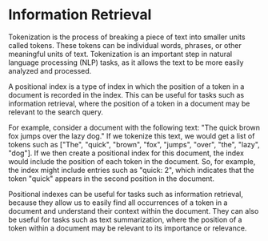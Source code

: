 
# Information Retrieval
Tokenization is the process of breaking a piece of text into smaller units called tokens. These tokens can be individual words, phrases, or other meaningful units of text. Tokenization is an important step in natural language processing (NLP) tasks, as it allows the text to be more easily analyzed and processed.

A positional index is a type of index in which the position of a token in a document is recorded in the index. This can be useful for tasks such as information retrieval, where the position of a token in a document may be relevant to the search query.

For example, consider a document with the following text: "The quick brown fox jumps over the lazy dog." If we tokenize this text, we would get a list of tokens such as ["The", "quick", "brown", "fox", "jumps", "over", "the", "lazy", "dog"]. If we then create a positional index for this document, the index would include the position of each token in the document. So, for example, the index might include entries such as "quick: 2", which indicates that the token "quick" appears in the second position in the document.

Positional indexes can be useful for tasks such as information retrieval, because they allow us to easily find all occurrences of a token in a document and understand their context within the document. They can also be useful for tasks such as text summarization, where the position of a token within a document may be relevant to its importance or relevance.
